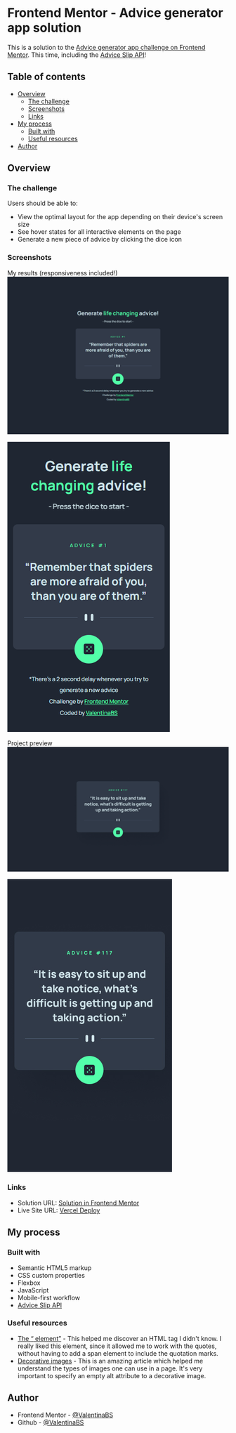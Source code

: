 # Frontend Mentor - Advice generator app solution

This is a solution to the [Advice generator app challenge on Frontend Mentor](https://www.frontendmentor.io/challenges/advice-generator-app-QdUG-13db). This time, including the [Advice Slip API](https://api.adviceslip.com/)!

## Table of contents

- [Overview](#overview)
  - [The challenge](#the-challenge)
  - [Screenshots](#screenshots)
  - [Links](#links)
- [My process](#my-process)
  - [Built with](#built-with)
  - [Useful resources](#useful-resources)
- [Author](#author)

## Overview

### The challenge

Users should be able to:

- View the optimal layout for the app depending on their device's screen size
- See hover states for all interactive elements on the page
- Generate a new piece of advice by clicking the dice icon

### Screenshots

My results (responsiveness included!) 
![desktop results](./design/desktop-results.png)

![mobile results](./design/mobile-results.png)

Project preview
![project preview desktop](./design/desktop-design.jpg)

![project preview mobile](./design/mobile-design.jpg)

### Links

- Solution URL: [Solution in Frontend Mentor]()
- Live Site URL: [Vercel Deploy]()

## My process

### Built with

- Semantic HTML5 markup
- CSS custom properties
- Flexbox
- JavaScript
- Mobile-first workflow
- [Advice Slip API](https://api.adviceslip.com/)

### Useful resources

- [The <q> element](https://developer.mozilla.org/en-US/docs/Web/HTML/Element/q) - This helped me discover an HTML tag I didn't know. I really liked this element, since it allowed me to work with the quotes, without having to add a span element to include the quotation marks.
- [Decorative images](https://www.w3.org/WAI/tutorials/images/decorative/) - This is an amazing article which helped me understand the types of images one can use in a page. It's very important to specify an empty alt attribute to a decorative image.

## Author

- Frontend Mentor - [@ValentinaBS](https://www.frontendmentor.io/profile/ValentinaBS)
- Github - [@ValentinaBS](https://github.com/ValentinaBS)